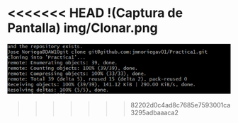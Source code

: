 <<<<<<< HEAD
!(Captura de Pantalla) img/Clonar.png
=======
![Captura de Pantalla](https://github.com/jmnoriegav01/Practica1/blob/main/img/Clonar.png)
>>>>>>> 82202d0c4ad8c7685e7593001ca3295adbaaaca2
